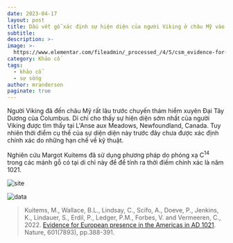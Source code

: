 ```yaml
---
date: 2023-04-17
layout: post
title: Dấu vết gỗ xác định sự hiện diện của người Viking ở châu Mỹ vào năm 1021
subtitle:
description: >-
image: >-
  https://www.elementar.com/fileadmin/_processed_/4/5/csm_evidence-for-european-presence-in-the-Americas-in-ad-1021_852efe4971.jpg
category: Khảo cổ
tags:
  - khảo cổ
  - sự sống
author: mranderson
paginate: true
---
```


Người Viking đã đến châu Mỹ rất lâu trước chuyến thám hiểm xuyên Đại Tây Dương của Columbus. Di chỉ cho thấy sự hiện diện sớm nhất của người Viking được tìm thấy tại L'Anse aux Meadows, Newfoundland, Canada. Tuy nhiên thời điểm cụ thể của sự diện diện này trước đây chưa được xác định chính xác do những hạn chế về kỹ thuật.

Nghiên cứu Margot Kuitems đã sử dụng phương pháp do phóng xạ C<sup>14</sup> trong các mảnh gỗ có tại di chỉ này để để tính ra thời điếm chính xác là năm 1021. 

![site](https://www.thoughtco.com/thmb/tirK1bPpWK4OwijJLjnB-cfEnZg=/1500x0/filters:no_upscale():max_bytes(150000):strip_icc():format(webp)/lanse_aux_meadows-5b5e04a946e0fb00507af979.jpg)

![data](https://media.springernature.com/full/springer-static/image/art%3A10.1038%2Fs41586-021-03972-8/MediaObjects/41586_2021_3972_Fig1_HTML.png?as=webp)


> Kuitems, M., Wallace, B.L., Lindsay, C., Scifo, A., Doeve, P., Jenkins, K., Lindauer, S., Erdil, P., Ledger, P.M., Forbes, V. and Vermeeren, C., 2022. [Evidence for European presence in the Americas in AD 1021](https://doi.org/10.1038/s41586-021-03972-8). Nature, 601(7893), pp.388-391.




